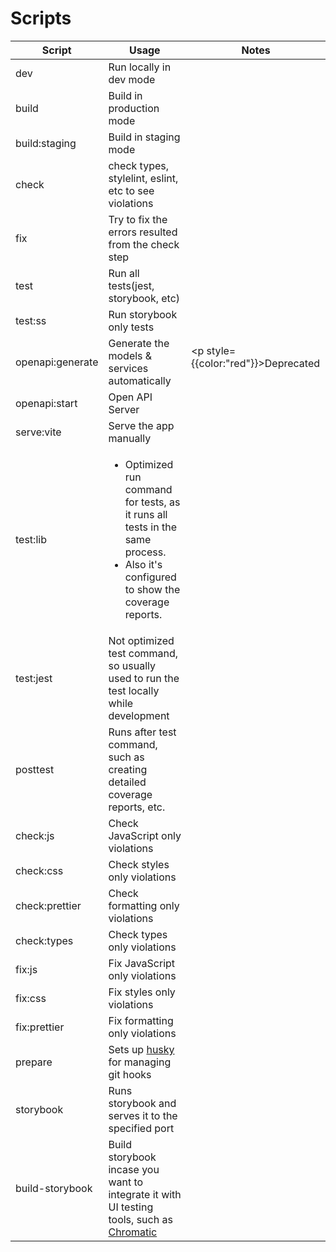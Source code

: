 # Scripts

| Script           | Usage                                                                                                                                                    | Notes                                   |
| ---------------- | -------------------------------------------------------------------------------------------------------------------------------------------------------- | --------------------------------------- |
| dev              | Run locally in dev mode                                                                                                                                  |                                         |
| build            | Build in production mode                                                                                                                                 |                                         |
| build:staging    | Build in staging mode                                                                                                                                    |                                         |
| check            | check types, stylelint, eslint, etc to see violations                                                                                                    |                                         |
| fix              | Try to fix the errors resulted from the check step                                                                                                       |                                         |
| test             | Run all tests(jest, storybook, etc)                                                                                                                      |                                         |
| test:ss          | Run storybook only tests                                                                                                                                 |                                         |
| openapi:generate | Generate the models & services automatically                                                                                                             | <p style={{color:"red"}}>Deprecated</p> |
| openapi:start    | Open API Server                                                                                                                                          |                                         |
| serve:vite       | Serve the app manually                                                                                                                                   |                                         |
| test:lib         | <ul><li>Optimized run command for tests, as it runs all tests in the same process.</li> <li>Also it's configured to show the coverage reports.</li></ul> |                                         |
| test:jest        | Not optimized test command, so usually used to run the test locally while development                                                                    |                                         |
| posttest         | Runs after test command, such as creating detailed coverage reports, etc.                                                                                |                                         |
| check:js         | Check JavaScript only violations                                                                                                                         |                                         |
| check:css        | Check styles only violations                                                                                                                             |                                         |
| check:prettier   | Check formatting only violations                                                                                                                         |                                         |
| check:types      | Check types only violations                                                                                                                              |                                         |
| fix:js           | Fix JavaScript only violations                                                                                                                           |                                         |
| fix:css          | Fix styles only violations                                                                                                                               |                                         |
| fix:prettier     | Fix formatting only violations                                                                                                                           |                                         |
| prepare          | Sets up [husky](https://typicode.github.io/husky/get-started.html) for managing git hooks                                                                |
| storybook        | Runs storybook and serves it to the specified port                                                                                                       |                                         |
| build-storybook  | Build storybook incase you want to integrate it with UI testing tools, such as [Chromatic](https://www.chromatic.com/)                                   |                                         |
